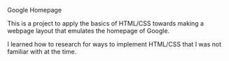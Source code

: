 Google Homepage

This is a project to apply the basics of HTML/CSS towards making a webpage layout that emulates the homepage of Google.

I learned how to research for ways to implement HTML/CSS that I was not familiar with at the time.
